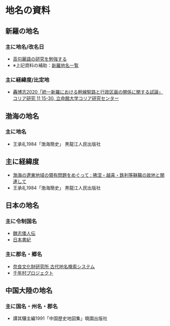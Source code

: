 # 地名の資料
## 新羅の地名
### 主に地名/改名日
* [高句麗語の研究を勉強する](https://dai3gen.net/kg0.htm)
* ※上記資料の補助：[新羅地名一覧](https://ja.wikipedia.org/wiki/%E6%96%B0%E7%BE%85%E5%9C%B0%E5%90%8D%E4%B8%80%E8%A6%A7)
### 主に経緯度/比定地
* [轟博志2020「統一新羅における幹線駅路と行政区画の関係に関する試論」コリア研究 11 15-30, 立命館大学コリア研究センター](https://cir.nii.ac.jp/crid/1390290700401316992)

## 渤海の地名
### 主に地名
* 王承礼1984「渤海簡史」	黒龍江人民出版社
## 主に経緯度
* [渤海の遼東地域の領有問題をめぐって : 拂涅・越喜・鉄利等靺鞨の故地と関連して](https://doi.org/10.15017/1150)
* 王承礼1984「渤海簡史」	黒龍江人民出版社

## 日本の地名
### 主に令制国名
* [魏志倭人伝](https://ja.wikisource.org/wiki/%E9%AD%8F%E5%BF%97%E5%80%AD%E4%BA%BA%E4%BC%9D)
* [日本書紀](https://zh.wikisource.org/wiki/%E6%97%A5%E6%9C%AC%E6%9B%B8%E7%B4%80)
### 主に郡名・郷名
* [奈良文化財研究所 古代地名検索システム](https://chimei.nabunken.go.jp/)
* [千年村プロジェクト](http://mille-vill.org/)

## 中国大陸の地名
### 主に国名・州名・郡名
* 譚其驤主編1991「中国歴史地図集」曉園出版社
